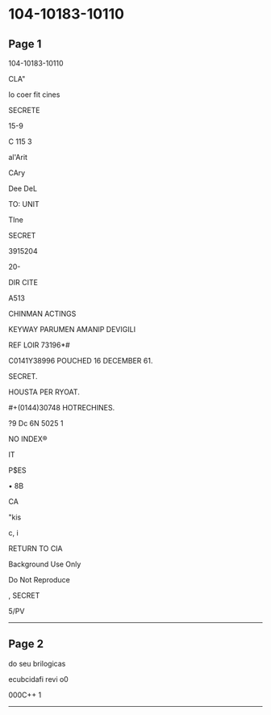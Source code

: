 # 104-10183-10110

## Page 1

104-10183-10110

CLA"

Io coer fit cines

SECRETE

15-9

C 115 3

al'Arit

CAry

Dee DeL

TO: UNIT

TIne

SECRET

3915204

20-

DIR CITE

A513

CHINMAN ACTINGS

KEYWAY PARUMEN AMANIP DEVIGILI

REF LOIR 73196*#

C0141Y38996 POUCHED 16 DECEMBER 61.

SECRET.

HOUSTA PER RYOAT.

#+(0144)30748 HOTRECHINES.

?9 Dc 6N 5025 1

NO INDEX®

IT

P$ES

• 8B

CA

"kis

c, i

RETURN TO CIA

Background Use Only

Do Not Reproduce

, SECRET

5/PV

---

## Page 2

do seu brilogicas

ecubcidafi revi o0

000C++ 1

---

